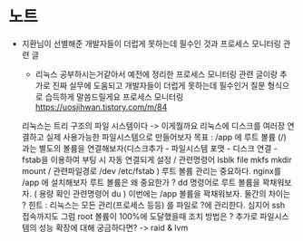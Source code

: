 # 노트

- 지환님이 선별해준 개발자들이 더럽게 못하는데 필수인 것과 프로세스 모니터링 관련 글

  - 리눅스 공부하시는거같아서 예전에 정리한 프로세스 모니터링 관련 글이랑 추가로 진짜 실무에 도움되고 개발자들이 더럽게 못하는데 필수인거 질문 형식으로 습득하게 말씀드릴게요
    프로세스 모니터링 <https://uosjihwan.tistory.com/m/84>

  리눅스는 트리 구조의 파일 시스템이다 -> 이게뭘까요
  리눅스에 디스크를 여러장 연결하고 실제 사용가능한 파일시스템으로 만들어보자
  목표 : /app 에 루트 볼륨 (/) 과는 별도의 볼륨을 연결해보자(디스크추가 - 파일시스템 포맷 - 디스크 연결 - fstab을 이용하여 부팅 시 자동 연결되게 설정 / 관련명령어 lsblk file mkfs mkdir mount / 관련파일경로 /dev /etc/fstab )
  루트 볼륨 관리는 중요하다. nginx를 /app 에 설치해보자
  루트 볼륨은 왜 중요한가 ? dd 명령어로 루트 볼륨을 꽉채워보자. ( 용량 확인 관련명령어 du )
  이번에는 /app 볼륨을 꽉채워보자.
  둘간의 차이는 ?
  힌트 : 리눅스는 모든 관리(프로세스 등등) 를 파일로 ?에 관리한다. 심지어 ssh 접속까지도
  그럼 root 볼륨이 100%에 도달했을때 조치 방법은 ?
  추가로 파일시스템의 성능 확장에 대해 궁금하다면? -> raid & lvm
